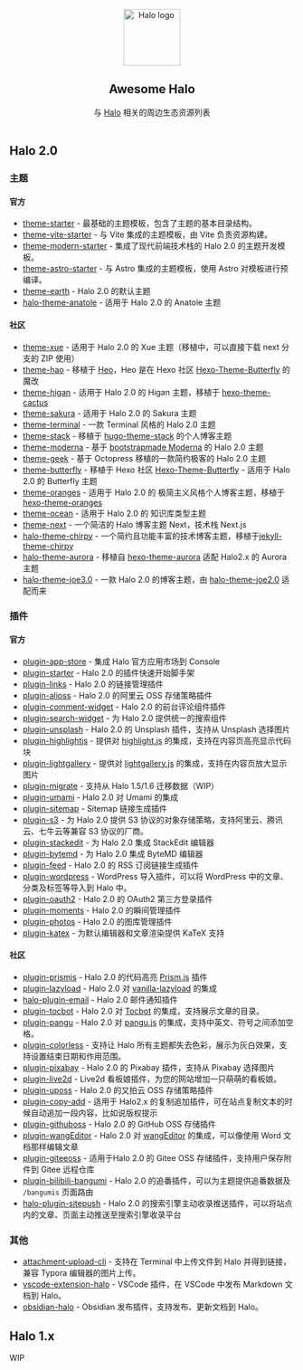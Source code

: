 <p align="center">
    <a href="https://halo.run" target="_blank" rel="noopener noreferrer">
        <img width="100" src="https://halo.run/logo" alt="Halo logo" />
    </a>
</p>

<h2 align='center'>Awesome Halo</h2>

<p align='center'>
与 <a href='https://github.com/halo-dev/halo'>Halo</a> 相关的周边生态资源列表
<br><br>

## Halo 2.0

### 主题

#### 官方

- [theme-starter](https://github.com/halo-sigs/theme-starter) - 最基础的主题模板，包含了主题的基本目录结构。
- [theme-vite-starter](https://github.com/halo-sigs/theme-vite-starter) - 与 Vite 集成的主题模板，由 Vite 负责资源构建。
- [theme-modern-starter](https://github.com/halo-sigs/theme-modern-starter) - 集成了现代前端技术栈的 Halo 2.0 的主题开发模板。
- [theme-astro-starter](https://github.com/halo-sigs/theme-astro-starter) - 与 Astro 集成的主题模板，使用 Astro 对模板进行预编译。
- [theme-earth](https://github.com/halo-dev/theme-earth) - Halo 2.0 的默认主题
- [halo-theme-anatole](https://github.com/halo-dev/halo-theme-anatole) - 适用于 Halo 2.0 的 Anatole 主题

#### 社区

- [theme-xue](https://github.com/xzhuz/halo-theme-xue/tree/next) - 适用于 Halo 2.0 的 Xue 主题（移植中，可以直接下载 next 分支的 ZIP 使用）
- [theme-hao](https://github.com/liuzhihang/halo-theme-hao) - 移植于 [Heo](https://blog.zhheo.com/)，Heo 是在 Hexo 社区 [Hexo-Theme-Butterfly](https://github.com/jerryc127/hexo-theme-butterfly) 的魔改
- [theme-higan](https://github.com/guqing/halo-theme-higan) - 适用于 Halo 2.0 的 Higan 主题，移植于 [hexo-theme-cactus](https://github.com/probberechts/hexo-theme-cactus.git)
- [theme-sakura](https://github.com/LIlGG/halo-theme-sakura/tree/next) - 适用于 Halo 2.0 的 Sakura 主题
- [theme-terminal](https://github.com/wan92hen/theme-terminal) - 一款 Terminal 风格的 Halo 2.0 主题
- [theme-stack](https://github.com/jiewenhuang/halo-theme-stack) - 移植于 [hugo-theme-stack](https://github.com/CaiJimmy/hugo-theme-stack) 的个人博客主题
- [theme-moderna](https://github.com/liuchangfitcloud/theme-moderna) - 基于 [bootstrapmade Moderna](https://bootstrapmade.com/free-bootstrap-template-corporate-moderna/) 的 Halo 2.0 主题
- [theme-geek](https://github.com/mytianya/halo-theme-geek) - 基于 Octopress 移植的一款简约极客的 Halo 2.0 主题
- [theme-butterfly](https://github.com/dhjddcn/halo-theme-butterfly) - 移植于 Hexo 社区 [Hexo-Theme-Butterfly](https://github.com/jerryc127/hexo-theme-butterfly) - 适用于 Halo 2.0 的 Butterfly 主题
- [theme-oranges](https://github.com/WuWenL0/halo-theme-oranges) - 适用于 Halo 2.0 的 极简主义风格个人博客主题，移植于 [hexo-theme-oranges](https://github.com/zchengsite/hexo-theme-oranges)
- [theme-ocean](https://github.com/f2ccloud/theme-ocean) - 适用于 Halo 2.0 的 知识库类型主题
- [theme-next](https://github.com/AeroWang/theme-next) - 一个简洁的 Halo 博客主题 Next，技术栈 Next.js
- [halo-theme-chirpy](https://github.com/AirboZH/halo-theme-chirpy) - 一个简约且功能丰富的技术博客主题，移植于[jekyll-theme-chirpy](https://github.com/cotes2020/jekyll-theme-chirpy)
- [halo-theme-aurora](https://github.com/Roozenlz/halo-theme-aurora) - 移植自 [hexo-theme-aurora](https://github.com/auroral-ui/hexo-theme-aurora) 适配 Halo2.x 的 Aurora 主题
- [halo-theme-joe3.0](https://github.com/jiewenhuang/halo-theme-joe3.0) - 一款 Halo 2.0 的博客主题，由 [halo-theme-joe2.0](https://github.com/qinhua/halo-theme-joe2.0) 适配而来

### 插件

#### 官方

- [plugin-app-store](https://github.com/halo-dev/plugin-app-store) - 集成 Halo 官方应用市场到 Console
- [plugin-starter](https://github.com/halo-dev/plugin-starter) - Halo 2.0 的插件快速开始脚手架
- [plugin-links](https://github.com/halo-sigs/plugin-links) - Halo 2.0 的链接管理插件
- [plugin-alioss](https://github.com/halo-sigs/plugin-alioss) - Halo 2.0 的阿里云 OSS 存储策略插件
- [plugin-comment-widget](https://github.com/halo-dev/plugin-comment-widget) - Halo 2.0 的前台评论组件插件
- [plugin-search-widget](https://github.com/halo-dev/plugin-search-widget) - 为 Halo 2.0 提供统一的搜索组件
- [plugin-unsplash](https://github.com/halo-sigs/plugin-unsplash) - Halo 2.0 的 Unsplash 插件，支持从 Unsplash 选择图片
- [plugin-highlightjs](https://github.com/halo-sigs/plugin-highlightjs) - 提供对 [highlight.js](https://github.com/highlightjs/highlight.js) 的集成，支持在内容页高亮显示代码块
- [plugin-lightgallery](https://github.com/halo-sigs/plugin-lightgallery) - 提供对 [lightgallery.js](https://github.com/sachinchoolur/lightgallery.js) 的集成，支持在内容页放大显示图片
- [plugin-migrate](https://github.com/halo-sigs/plugin-migrate) - 支持从 Halo 1.5/1.6 迁移数据（WIP）
- [plugin-umami](https://github.com/halo-sigs/plugin-umami) - Halo 2.0 对 Umami 的集成
- [plugin-sitemap](https://github.com/halo-dev/plugin-sitemap) - Sitemap 链接生成插件
- [plugin-s3](https://github.com/halo-dev/plugin-s3) - 为 Halo 2.0 提供 S3 协议的对象存储策略，支持阿里云、腾讯云、七牛云等兼容 S3 协议的厂商。
- [plugin-stackedit](https://github.com/halo-sigs/plugin-stackedit) - 为 Halo 2.0 集成 StackEdit 编辑器
- [plugin-bytemd](https://github.com/halo-sigs/plugin-bytemd) - 为 Halo 2.0 集成 ByteMD 编辑器
- [plugin-feed](https://github.com/halo-dev/plugin-feed) - Halo 2.0 的 RSS 订阅链接生成插件
- [plugin-wordpress](https://github.com/halo-sigs/plugin-wordpress) - WordPress 导入插件，可以将 WordPress 中的文章、分类及标签等导入到 Halo 中。
- [plugin-oauth2](https://github.com/halo-sigs/plugin-oauth2) - Halo 2.0 的 OAuth2 第三方登录插件
- [plugin-moments](https://github.com/halo-sigs/plugin-moments) - Halo 2.0 的瞬间管理插件
- [plugin-photos](https://github.com/halo-sigs/plugin-photos) - Halo 2.0 的图库管理插件
- [plugin-katex](https://github.com/halo-sigs/plugin-katex) - 为默认编辑器和文章渲染提供 KaTeX 支持

#### 社区

- [plugin-prismjs](https://github.com/liuzhihang/plugin-prismjs) - Halo 2.0 的代码高亮 [Prism.js](https://github.com/PrismJS/prism) 插件
- [plugin-lazyload](https://github.com/liuzhihang/plugin-lazyload) - Halo 2.0 对 [vanilla-lazyload](https://github.com/verlok/vanilla-lazyload) 的集成
- [halo-plugin-email](https://github.com/pannanxu/halo-plugin-email) - Halo 2.0 邮件通知插件
- [plugin-tocbot](https://github.com/liuzhihang/plugin-tocbot) - Halo 2.0 对 [Tocbot](https://tscanlin.github.io/tocbot/) 的集成，支持展示文章的目录。
- [plugin-pangu](https://github.com/liuzhihang/plugin-pangu) - Halo 2.0 对 [pangu.js](https://github.com/vinta/pangu.js) 的集成，支持中英文、符号之间添加空格。
- [plugin-colorless](https://github.com/guqing/halo-plugin-colorless) - 支持让 Halo 所有主题都失去色彩，展示为灰白效果，支持设置结束日期和作用范围。
- [plugin-pixabay](https://github.com/microhalo/plugin-pixabay) - Halo 2.0 的 Pixabay 插件，支持从 Pixabay 选择图片
- [plugin-live2d](https://github.com/LIlGG/plugin-live2d) - Live2d 看板娘插件，为您的网站增加一只萌萌的看板娘。
- [plugin-uposs](https://github.com/AirboZH/plugin-uposs) - Halo 2.0 的又拍云 OSS 存储策略插件
- [plugin-copy-add](https://github.com/turka-cn/plugin-copy-add) - 适用于 Halo2.x 的复制追加插件，可在站点复制文本的时候自动追加一段内容，比如说版权提示
- [plugin-githuboss](https://github.com/guicaiyue/plugin-githuboss) - Halo 2.0 的 GitHub OSS 存储插件
- [plugin-wangEditor](https://github.com/HandsomeNPC/halo-wangEditor-plugin) - Halo 2.0 对 [wangEditor](https://www.wangeditor.com/) 的集成，可以像使用 Word 文档那样编辑文章
- [plugin-giteeoss](https://github.com/MartyAlien/plugin-giteeoss) - 适用于Halo 2.0 的 Gitee OSS 存储插件，支持用户保存附件到 Gitee 远程仓库
- [plugin-bilibili-bangumi](https://github.com/Roozenlz/plugin-bilibili-bangumi) - Halo 2.0 的追番插件，可以为主题提供追番数据及 `/bangumis` 页面路由
- [halo-plugin-sitepush](https://github.com/Stonewuu/halo-plugin-sitepush) - Halo 2.0 的搜索引擎主动收录推送插件，可以将站点内的文章、页面主动推送至搜索引擎收录平台

### 其他

- [attachment-upload-cli](https://github.com/halo-sigs/attachment-upload-cli) - 支持在 Terminal 中上传文件到 Halo 并得到链接，兼容 Typora 编辑器的图片上传。
- [vscode-extension-halo](https://github.com/halo-sigs/vscode-extension-halo) - VSCode 插件，在 VSCode 中发布 Markdown 文档到 Halo。
- [obsidian-halo](https://github.com/halo-sigs/obsidian-halo) - Obsidian 发布插件，支持发布、更新文档到 Halo。

## Halo 1.x

WIP
